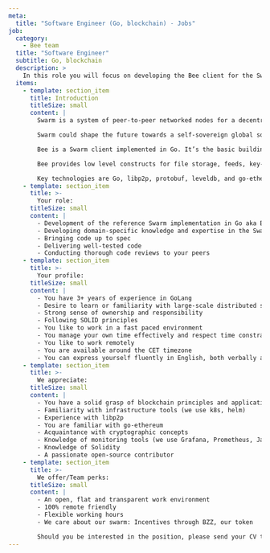 ```yaml
---
meta:
  title: "Software Engineer (Go, blockchain) - Jobs"
job:
  category:
    - Bee team
  title: "Software Engineer"
  subtitle: Go, blockchain
  description: >
    In this role you will focus on developing the Bee client for the Swarm network. Ideal candidates have 3+ years in Go, knowledge of distributed systems, and experience with blockchain technologies. We value familiarity with go-ethereum, cryptographic tools, and a proactive approach to remote work. 
  items:
    - template: section_item
      title: Introduction
      titleSize: small
      content: |
        Swarm is a system of peer-to-peer networked nodes for a decentralised storage and communication service.

        Swarm could shape the future towards a self-sovereign global society and permissionless open markets. On Swarm, applications run autonomously yet securely in a planetary-scale deployment and execution environment.

        Bee is a Swarm client implemented in Go. It’s the basic building block for the Swarm Network.

        Bee provides low level constructs for file storage, feeds, key-value stores and untraceable communication, through solid, well-tested code delivered in an agile manner.

        Key technologies are Go, libp2p, protobuf, leveldb, and go-ethereum, as well as various cryptographic libraries.
    - template: section_item
      title: >-
        Your role:
      titleSize: small
      content: |
        - Development of the reference Swarm implementation in Go aka Bee
        - Developing domain-specific knowledge and expertise in the Swarm incentive layer implementation
        - Bringing code up to spec
        - Delivering well-tested code
        - Conducting thorough code reviews to your peers
    - template: section_item
      title: >-
        Your profile:
      titleSize: small
      content: |
        - You have 3+ years of experience in GoLang
        - Desire to learn or familiarity with large-scale distributed systems
        - Strong sense of ownership and responsibility
        - Following SOLID principles
        - You like to work in a fast paced environment
        - You manage your own time effectively and respect time constraints
        - You like to work remotely
        - You are available around the CET timezone
        - You can express yourself fluently in English, both verbally and in writing
    - template: section_item
      title: >-
        We appreciate:
      titleSize: small
      content: |
        - You have a solid grasp of blockchain principles and application design considerations
        - Familiarity with infrastructure tools (we use k8s, helm)
        - Experience with libp2p
        - You are familiar with go-ethereum
        - Acquaintance with cryptographic concepts
        - Knowledge of monitoring tools (we use Grafana, Prometheus, Jaeger and OpenTracing)
        - Knowledge of Solidity
        - A passionate open-source contributor
    - template: section_item
      title: >-
        We offer/Team perks:
      titleSize: small
      content: |
        - An open, flat and transparent work environment
        - 100% remote friendly
        - Flexible working hours
        - We care about our swarm: Incentives through BZZ, our token

        Should you be interested in the position, please send your CV to talent@ethswarm.org
---
```

